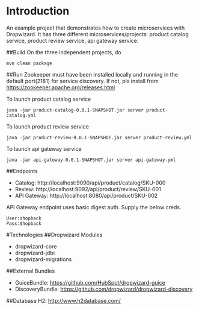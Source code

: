 # Introduction
An example project that demonstrates how to create microservices with Dropwizard. It has three different microservices/projects: product catalog service, product review service, api gateway service.

##Build
On the three independent projects, do
```
mvn clean package
```

##Run
Zookeeper must have been installed locally and running in the default port(2181) for service discovery. If not, pls install from https://zookeeper.apache.org/releases.html

To launch product catalog service
```
java -jar product-catalog-0.0.1-SNAPSHOT.jar server product-catalog.yml
```
To launch product review service
```
java -jar product-review-0.0.1-SNAPSHOT.jar server product-review.yml
```
To launch api gateway service
```
java -jar api-gateway-0.0.1-SNAPSHOT.jar server api-gateway.yml
```

##Endpoints
- Catalog: http://localhost:9090/api/product/catalog/SKU-000
- Review:  http://localhost:9092/api/product/review/SKU-001
- API Gateway: http://localhost:8080/api/product/SKU-002

API Gateway endpoint uses basic digest auth. Supply the below creds.
```
User:shopback
Pass:$hopback
```
#Technologies
##Dropwizard Modules
- dropwizard-core
- dropwizard-jdbi
- dropwizard-migrations

##External Bundles
- GuiceBundle: https://github.com/HubSpot/dropwizard-guice
- DiscoveryBundle: https://github.com/dropwizard/dropwizard-discovery

##Database
H2: http://www.h2database.com/
